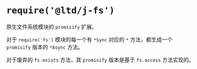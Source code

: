 # `require('@ltd/j-fs')`

原生文件系统模块的 `promisify` 扩展。

对于 `require('fs')` 模块的每一个有 `*Sync` 对应的 `*` 方法，都生成一个 `promisify` 版本的 `*Async` 方法。

对于废弃的 `fs.exists` 方法，其 `promisify` 版本是基于 `fs.access` 方法实现的。
